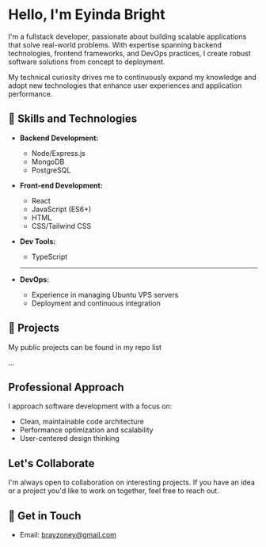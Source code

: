 # Hello, I'm Eyinda Bright 

I'm a fullstack developer, passionate about building scalable applications that solve real-world problems. With expertise spanning backend technologies, frontend frameworks, and DevOps practices, I create robust software solutions from concept to deployment.

My technical curiosity drives me to continuously expand my knowledge and adopt new technologies that enhance user experiences and application performance.

## 🔧 Skills and Technologies

- **Backend Development:**
  - Node/Express.js 
  - MongoDB 
  - PostgreSQL

- **Front-end Development:**
  - React
  - JavaScript (ES6+)
  - HTML
  - CSS/Tailwind CSS
 
- **Dev Tools:**
  - TypeScript
  - --

- **DevOps:**
  - Experience in managing Ubuntu VPS servers
  - Deployment and continuous integration

## 🚀 Projects

My public projects can be found in my repo list

...

## Professional Approach

I approach software development with a focus on:

- Clean, maintainable code architecture
- Performance optimization and scalability
- User-centered design thinking

## Let's Collaborate

I'm always open to collaboration on interesting projects. If you have an idea or a project you'd like to work on together, feel free to reach out.

## 💬 Get in Touch

- Email: brayzoney@gmail.com


